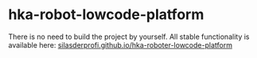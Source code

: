 # hka-robot-lowcode-platform

There is no need to build the project by yourself. All stable functionality is available here:
[silasderprofi.github.io/hka-roboter-lowcode-platform](https://silasderprofi.github.io/hka-roboter-lowcode-platform/)

